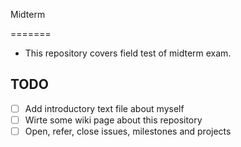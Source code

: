 Midterm

=======

* This repository covers field test of midterm exam.



## TODO

* [ ] Add introductory text file about myself
* [ ] Wirte some wiki page about this repository
* [ ] Open, refer, close issues, milestones and projects 